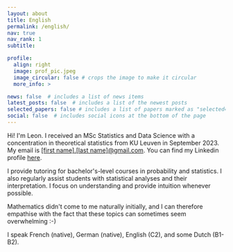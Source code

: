 ```yaml
---
layout: about
title: English
permalink: /english/
nav: true
nav_rank: 1
subtitle:

profile:
  align: right
  image: prof_pic.jpeg
  image_circular: false # crops the image to make it circular
  more_info: >

news: false  # includes a list of news items
latest_posts: false  # includes a list of the newest posts
selected_papers: false # includes a list of papers marked as "selected={true}"
social: false  # includes social icons at the bottom of the page
---
```


Hi! I'm Leon. I received an MSc Statistics and Data Science with a concentration in theoretical statistics from KU Leuven in September 2023. My email is <a href='#'>[first name].[last name]@gmail.com</a>. You can find my Linkedin profile [here](https://linkedin.com/in/leonrofagha/). 

I provide tutoring for bachelor's-level courses in probability and statistics. I also regularly assist students with statistical analyses and their interpretation. I focus on understanding and provide intuition whenever possible. 

Mathematics didn't come to me naturally initially, and I can therefore empathise with the fact that these topics can sometimes seem overwhelming :-)

I speak French (native), German (native), English (C2), and some Dutch (B1-B2).